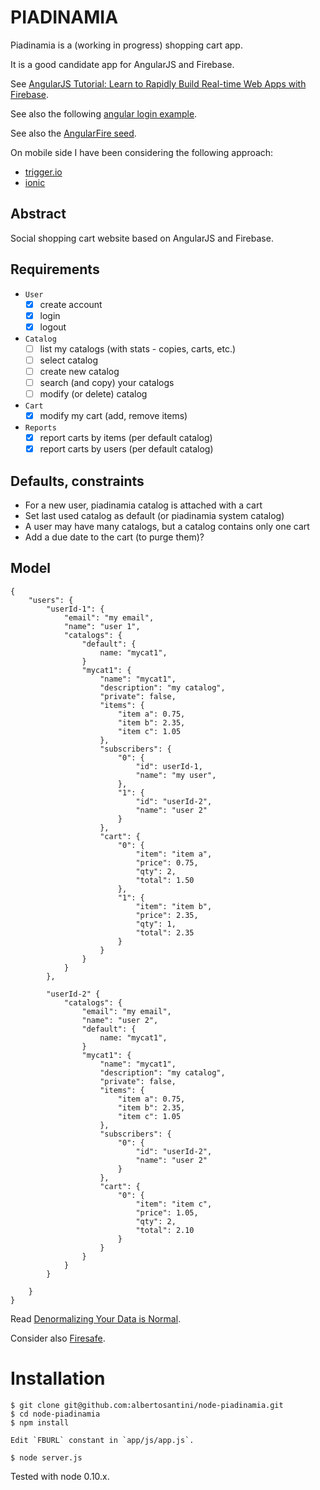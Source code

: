 PIADINAMIA
==========

Piadinamia is a (working in progress) shopping cart app.

It is a good candidate app for AngularJS and Firebase.

See [AngularJS Tutorial: Learn to Rapidly Build Real-time Web Apps with Firebase](http://www.thinkster.io/pick/eHPCs7s87O/angularjs-tutorial-learn-to-rapidly-build-real-time-web-apps-with-firebase).

See also the following [angular login example](https://github.com/mrgamer/angular-login-example).

See also the [AngularFire seed](https://github.com/firebase/angularFire-seed).

On mobile side I have been considering the following approach:
- [trigger.io](https://trigger.io/)
- [ionic](http://ionicframework.com/)

Abstract
--------

Social shopping cart website based on AngularJS and Firebase.

Requirements
------------

- `User`
    - [X] create account
    - [X] login
    - [X] logout

- `Catalog`
    - [ ] list my catalogs (with stats - copies, carts, etc.)
    - [ ] select catalog
    - [ ] create new catalog
    - [ ] search (and copy) your catalogs
    - [ ] modify (or delete) catalog

- `Cart`
    - [X] modify my cart (add, remove items)

- `Reports`
    - [X] report carts by items (per default catalog)
    - [X] report carts by users (per default catalog)

Defaults, constraints
---------------------

- For a new user, piadinamia catalog is attached with a cart
- Set last used catalog as default (or piadinamia system catalog)
- A user may have many catalogs, but a catalog contains only one cart
- Add a due date to the cart (to purge them)?

Model
-----

```
{
    "users": {
        "userId-1": {
            "email": "my email",
            "name": "user 1",
            "catalogs": {
                "default": {
                    name: "mycat1",
                }
                "mycat1": {
                    "name": "mycat1",
                    "description": "my catalog",
                    "private": false,
                    "items": {
                        "item a": 0.75,
                        "item b": 2.35,
                        "item c": 1.05
                    },
                    "subscribers": {
                        "0": {
                            "id": userId-1,
                            "name": "my user",
                        },
                        "1": {
                            "id": "userId-2",
                            "name": "user 2"
                        }
                    },
                    "cart": {
                        "0": {
                            "item": "item a",
                            "price": 0.75,
                            "qty": 2,
                            "total": 1.50
                        },
                        "1": {
                            "item": "item b",
                            "price": 2.35,
                            "qty": 1,
                            "total": 2.35
                        }
                    }
                }
            }
        },

        "userId-2" {
            "catalogs": {
                "email": "my email",
                "name": "user 2",
                "default": {
                    name: "mycat1",
                }
                "mycat1": {
                    "name": "mycat1",
                    "description": "my catalog",
                    "private": false,
                    "items": {
                        "item a": 0.75,
                        "item b": 2.35,
                        "item c": 1.05
                    },
                    "subscribers": {
                        "0": {
                            "id": "userId-2",
                            "name": "user 2"
                        }
                    },
                    "cart": {
                        "0": {
                            "item": "item c",
                            "price": 1.05,
                            "qty": 2,
                            "total": 2.10
                        }
                    }
                }
            }
        }

    }
}
```

Read [Denormalizing Your Data is Normal](https://www.firebase.com/blog/2013-04-12-denormalizing-is-normal.html).

Consider also [Firesafe](https://github.com/tomlarkworthy/firesafe).

Installation
============

    $ git clone git@github.com:albertosantini/node-piadinamia.git
    $ cd node-piadinamia
    $ npm install

    Edit `FBURL` constant in `app/js/app.js`.

    $ node server.js

Tested with node 0.10.x.

